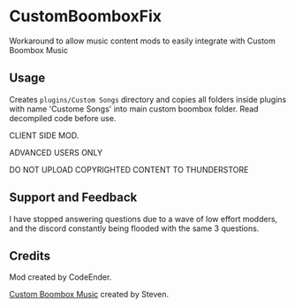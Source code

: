 # CustomBoomboxFix
Workaround to allow music content mods to easily integrate with Custom Boombox Music

## Usage
Creates `plugins/Custom Songs` directory and copies all folders inside plugins with name 'Custome Songs' into main custom boombox folder. Read decompiled code before use.

CLIENT SIDE MOD.

ADVANCED USERS ONLY

DO NOT UPLOAD COPYRIGHTED CONTENT TO THUNDERSTORE

## Support and Feedback
I have stopped answering questions due to a wave of low effort modders, and the discord constantly being flooded with the same 3 questions.

## Credits
Mod created by CodeEnder.

[Custom Boombox Music](https://thunderstore.io/c/lethal-company/p/Steven/Custom_Boombox_Music/) created by Steven.
